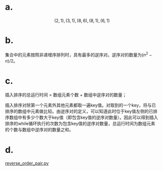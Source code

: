 
# a.

$$(2,1) ,(3,1), (8,6), (8,1), (6,1)$$

# b.

集合中的元素按照非递增序排列时，具有最多的逆序对。逆序对的数量为$(n^2-n)/2$。

# c.

插入排序的总运行时间 = 数组元素个数 + 数组中逆序对的数量；

插入排序对除第一个元素外其他元素都取一遍key值。对取到的一个key，将与已排序的数组中元素做比较。由逆序对的定义，可以知道此时位于key值左侧的已排序数组中有多少个数大于key值（即包含key值的逆序对数量）。因此可以得到插入排序的while循环执行的次数为包含key值的逆序对数量，总运行时间为数组元素的个数与数组中逆序对的数量之和。

# d.

[reverse_order_pair.py](./Resources/reverse_order_pair.py)
